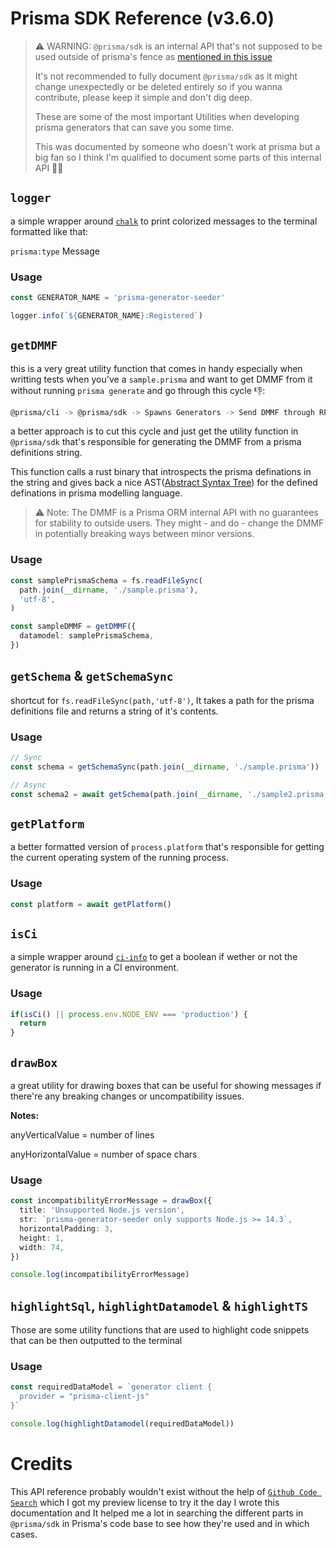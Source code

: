 # Prisma SDK Reference (v3.6.0)

> ⚠ WARNING: `@prisma/sdk` is an internal API that's not supposed to be used outside of prisma's fence as [mentioned in this issue](https://github.com/prisma/prisma/issues/10725)
>
> It's not recommended to fully document `@prisma/sdk` as it might change unexpectedly or be deleted entirely so if you wanna contribute, please keep it simple and don't dig deep.
> 
> These are some of the most important Utilities when developing prisma generators that can save you some time.
> 
> This was documented by someone who doesn't work at prisma but a big fan so I think I'm qualified to document some parts of this internal API 🤷‍♂️


## `logger`

a simple wrapper around [`chalk`](https://github.com/chalk/chalk) to print colorized messages to the terminal formatted like that:

`prisma:type` Message

### Usage

```ts
const GENERATOR_NAME = 'prisma-generator-seeder'

logger.info(`${GENERATOR_NAME}:Registered`)
```

## `getDMMF`

this is a very great utility function that comes in handy especially when writting tests when you've a `sample.prisma` and want to get DMMF from it without running `prisma generate` and go through this cycle 👎:

```sh
@prisma/cli -> @prisma/sdk -> Spawns Generators -> Send DMMF through RPCs
```

a better approach is to cut this cycle and just get the utility function in `@prisma/sdk` that's responsible for generating the DMMF from a prisma definitions string.

This function calls a rust binary that introspects the prisma definations in the string and gives back a nice AST([Abstract Syntax Tree](https://en.wikipedia.org/wiki/Abstract_syntax_tree)) for the defined definations in prisma modelling language.

> ⚠️ Note: The DMMF is a Prisma ORM internal API with no guarantees for stability to outside users. They might - and do - change the DMMF in potentially breaking ways between minor versions.

### Usage

```ts
const samplePrismaSchema = fs.readFileSync(
  path.join(__dirname, './sample.prisma'),
  'utf-8',
)

const sampleDMMF = getDMMF({
  datamodel: samplePrismaSchema,
})
```

## `getSchema` & `getSchemaSync`
shortcut for `fs.readFileSync(path,'utf-8')`, It takes a path for the prisma definitions file and returns a string of it's contents.

### Usage

```ts
// Sync
const schema = getSchemaSync(path.join(__dirname, './sample.prisma'))

// Async
const schema2 = await getSchema(path.join(__dirname, './sample2.prisma'))
```

## `getPlatform`
a better formatted version of `process.platform` that's responsible for getting the current operating system of the running process.

### Usage

```ts
const platform = await getPlatform()
```

## `isCi`
a simple wrapper around [`ci-info`](https://github.com/watson/ci-info) to get a boolean if wether or not the generator is running in a CI environment.

### Usage

```ts
if(isCi() || process.env.NODE_ENV === 'production') {
  return
}
```

## `drawBox`
a great utility for drawing boxes that can be useful for showing messages if there're any breaking changes or uncompatibility issues.

**Notes:**

anyVerticalValue = number of lines

anyHorizontalValue = number of space chars

### Usage

```ts
const incompatibilityErrorMessage = drawBox({
  title: 'Unsupported Node.js version',
  str: `prisma-generator-seeder only supports Node.js >= 14.3`,
  horizontalPadding: 3,
  height: 1,
  width: 74,
})

console.log(incompatibilityErrorMessage)
```

## `highlightSql`, `highlightDatamodel` & `highlightTS`

Those are some utility functions that are used to highlight code snippets that can be then outputted to the terminal

### Usage

```ts
const requiredDataModel = `generator client {
  provider = "prisma-client-js"
}`

console.log(highlightDatamodel(requiredDataModel))
```

# Credits

This API reference probably wouldn't exist without the help of [`Github Code Search`](https://www.youtube.com/watch?v=UOIPBfPXkus) which I got my preview license to try it the day I wrote this documentation and It helped me a lot in searching the different parts in `@prisma/sdk` in Prisma's code base to see how they're used and in which cases.
